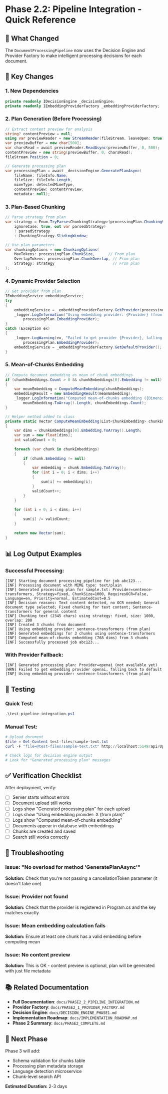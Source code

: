 # Phase 2.2: Pipeline Integration - Quick Reference

## 🎯 What Changed

The `DocumentProcessingPipeline` now uses the Decision Engine and Provider Factory to make intelligent processing decisions for each document.

## 📝 Key Changes

### 1. New Dependencies
```csharp
private readonly IDecisionEngine _decisionEngine;
private readonly IEmbeddingProviderFactory _embeddingProviderFactory;
```

### 2. Plan Generation (Before Processing)
```csharp
// Extract content preview for analysis
string? contentPreview = null;
using var previewReader = new StreamReader(fileStream, leaveOpen: true);
var previewBuffer = new char[500];
var charsRead = await previewReader.ReadAsync(previewBuffer, 0, 500);
contentPreview = new string(previewBuffer, 0, charsRead);
fileStream.Position = 0;

// Generate processing plan
var processingPlan = await _decisionEngine.GeneratePlanAsync(
    fileName: fileInfo.Name,
    fileSize: fileInfo.Length,
    mimeType: detectedMimeType,
    contentPreview: contentPreview,
    metadata: null);
```

### 3. Plan-Based Chunking
```csharp
// Parse strategy from plan
var strategy = Enum.TryParse<ChunkingStrategy>(processingPlan.ChunkingStrategy, 
    ignoreCase: true, out var parsedStrategy)
    ? parsedStrategy
    : ChunkingStrategy.SlidingWindow;

// Use plan parameters
var chunkingOptions = new ChunkingOptions(
    MaxTokens: processingPlan.ChunkSize,      // From plan
    OverlapTokens: processingPlan.ChunkOverlap, // From plan
    Strategy: strategy                          // From plan
);
```

### 4. Dynamic Provider Selection
```csharp
// Get provider from plan
IEmbeddingService embeddingService;
try
{
    embeddingService = _embeddingProviderFactory.GetProvider(processingPlan.EmbeddingProvider);
    _logger.LogInformation("Using embedding provider: {Provider} (from plan)", 
        processingPlan.EmbeddingProvider);
}
catch (Exception ex)
{
    _logger.LogWarning(ex, "Failed to get provider {Provider}, falling back to default", 
        processingPlan.EmbeddingProvider);
    embeddingService = _embeddingProviderFactory.GetDefaultProvider();
}
```

### 5. Mean-of-Chunks Embedding
```csharp
// Compute document embedding as mean of chunk embeddings
if (chunkEmbeddings.Count > 0 && chunkEmbeddings[0].Embedding != null)
{
    var meanEmbedding = ComputeMeanEmbedding(chunkEmbeddings);
    embeddingResult = new EmbeddingResult(meanEmbedding);
    _logger.LogInformation("Computed mean-of-chunks embedding ({Dimensions} dims) from {Count} chunks",
        meanEmbedding.ToArray().Length, chunkEmbeddings.Count);
}

// Helper method added to class
private static Vector ComputeMeanEmbedding(List<ChunkEmbedding> chunkEmbeddings)
{
    var dims = chunkEmbeddings[0].Embedding.ToArray().Length;
    var sum = new float[dims];
    int validCount = 0;
    
    foreach (var chunk in chunkEmbeddings)
    {
        if (chunk.Embedding != null)
        {
            var embedding = chunk.Embedding.ToArray();
            for (int i = 0; i < dims; i++)
            {
                sum[i] += embedding[i];
            }
            validCount++;
        }
    }
    
    for (int i = 0; i < dims; i++)
    {
        sum[i] /= validCount;
    }
    
    return new Vector(sum);
}
```

## 📊 Log Output Examples

### Successful Processing:
```
[INF] Starting document processing pipeline for job abc123...
[INF] Processing document with MIME type: text/plain
[INF] Generated processing plan for sample.txt: Provider=sentence-transformers, Strategy=fixed, ChunkSize=1000, RequiresOCR=False, Language=en, Priority=normal, EstimatedCost=0.5
[INF] Decision reasons: Text content detected, no OCR needed; General document type selected; Fixed chunking for text content; Sentence-transformers for general content
[INF] Chunking text (2345 chars) using strategy: fixed, size: 1000, overlap: 200
[INF] Created 3 chunks from document
[INF] Using embedding provider: sentence-transformers (from plan)
[INF] Generated embeddings for 3 chunks using sentence-transformers
[INF] Computed mean-of-chunks embedding (768 dims) from 3 chunks
[INF] Successfully processed job abc123...
```

### With Provider Fallback:
```
[INF] Generated processing plan: Provider=openai (not available yet)
[WRN] Failed to get embedding provider openai, falling back to default
[INF] Using embedding provider: sentence-transformers (from plan)
```

## 🧪 Testing

### Quick Test:
```powershell
.\test-pipeline-integration.ps1
```

### Manual Test:
```powershell
# Upload document
$file = Get-Content test-files/sample-text.txt
curl -F "file=@test-files/sample-text.txt" http://localhost:5149/api/Upload

# Check logs for decision engine output
# Look for "Generated processing plan" messages
```

## ✅ Verification Checklist

After deployment, verify:

- [ ] Server starts without errors
- [ ] Document upload still works
- [ ] Logs show "Generated processing plan" for each upload
- [ ] Logs show "Using embedding provider: X (from plan)"
- [ ] Logs show "Computed mean-of-chunks embedding"
- [ ] Documents appear in database with embeddings
- [ ] Chunks are created and saved
- [ ] Search still works correctly

## 🔧 Troubleshooting

### Issue: "No overload for method 'GeneratePlanAsync'"
**Solution:** Check that you're not passing a cancellationToken parameter (it doesn't take one)

### Issue: Provider not found
**Solution:** Check that the provider is registered in Program.cs and the key matches exactly

### Issue: Mean embedding calculation fails
**Solution:** Ensure at least one chunk has a valid embedding before computing mean

### Issue: No content preview
**Solution:** This is OK - content preview is optional, plan will be generated with just file metadata

## 📚 Related Documentation

- **Full Documentation**: `docs/PHASE2_2_PIPELINE_INTEGRATION.md`
- **Provider Factory**: `docs/PHASE2_1_PROVIDER_FACTORY.md`
- **Decision Engine**: `docs/DECISION_ENGINE_PHASE1.md`
- **Implementation Roadmap**: `docs/IMPLEMENTATION_ROADMAP.md`
- **Phase 2 Summary**: `docs/PHASE2_COMPLETE.md`

## 🚀 Next Phase

Phase 3 will add:
- Schema validation for chunks table
- Processing plan metadata storage
- Language detection microservice
- Chunk-level search API

**Estimated Duration:** 2-3 days
